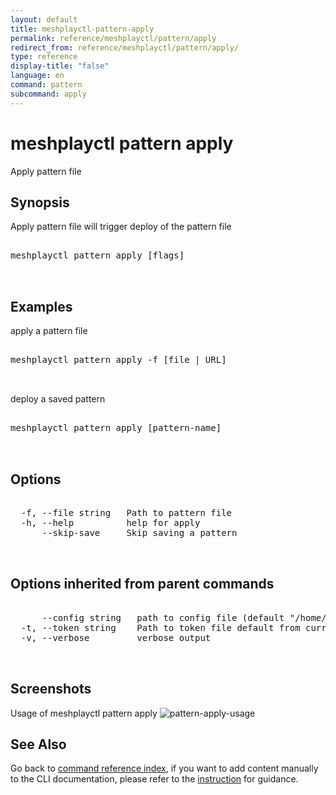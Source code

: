 ```yaml
---
layout: default
title: meshplayctl-pattern-apply
permalink: reference/meshplayctl/pattern/apply
redirect_from: reference/meshplayctl/pattern/apply/
type: reference
display-title: "false"
language: en
command: pattern
subcommand: apply
---
```


# meshplayctl pattern apply

Apply pattern file

## Synopsis

Apply pattern file will trigger deploy of the pattern file
<pre class='codeblock-pre'>
<div class='codeblock'>
meshplayctl pattern apply [flags]

</div>
</pre> 

## Examples

apply a pattern file
<pre class='codeblock-pre'>
<div class='codeblock'>
meshplayctl pattern apply -f [file | URL]

</div>
</pre> 

deploy a saved pattern
<pre class='codeblock-pre'>
<div class='codeblock'>
meshplayctl pattern apply [pattern-name]

</div>
</pre> 

## Options

<pre class='codeblock-pre'>
<div class='codeblock'>
  -f, --file string   Path to pattern file
  -h, --help          help for apply
      --skip-save     Skip saving a pattern

</div>
</pre>

## Options inherited from parent commands

<pre class='codeblock-pre'>
<div class='codeblock'>
      --config string   path to config file (default "/home/runner/.meshery/config.yaml")
  -t, --token string    Path to token file default from current context
  -v, --verbose         verbose output

</div>
</pre>

## Screenshots

Usage of meshplayctl pattern apply
![pattern-apply-usage](/assets/img/meshplayctl/patternApply.png)

## See Also

Go back to [command reference index](/reference/meshplayctl/), if you want to add content manually to the CLI documentation, please refer to the [instruction](/project/contributing/contributing-cli#preserving-manually-added-documentation) for guidance.
